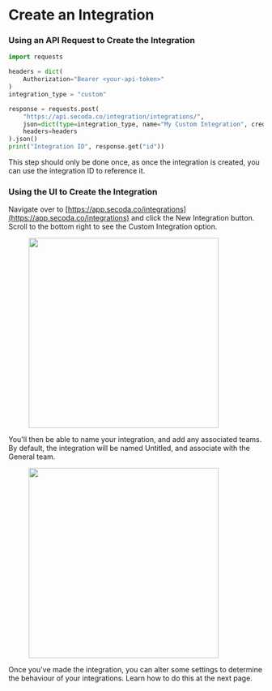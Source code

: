 # Create an Integration

### Using an API Request to Create the Integration

```python
import requests

headers = dict(
    Authorization="Bearer <your-api-token>"
)
integration_type = "custom"

response = requests.post(
    "https://api.secoda.co/integration/integrations/",
    json=dict(type=integration_type, name="My Custom Integration", credentials={}),
    headers=headers
).json()
print("Integration ID", response.get("id"))
```

This step should only be done once, as once the integration is created, you can use the integration ID to reference it.&#x20;

### Using the UI to Create the Integration

Navigate over to [https://app.secoda.co/integrations](https://app.secoda.co/integrations) and click the New Integration button. Scroll to the bottom right to see the Custom Integration option.&#x20;

<figure><img src="../../.gitbook/assets/screencapture-app-secoda-co-integrations-new-2023-06-09-14_47_01.png" alt="" width="375"><figcaption></figcaption></figure>

You'll then be able to name your integration, and add any associated teams. By default, the integration will be named Untitled, and associate with the General team.&#x20;

<figure><img src="../../.gitbook/assets/Screenshot 2023-06-09 at 2.48.41 PM.png" alt="" width="375"><figcaption></figcaption></figure>

Once you've made the integration, you can alter some settings to determine the behaviour of your integrations. Learn how to do this at the next page.&#x20;

